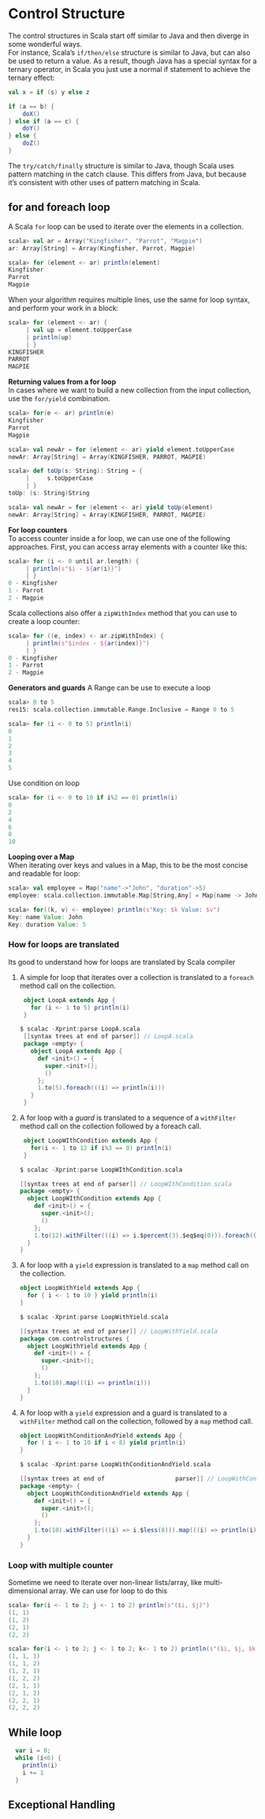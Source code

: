 # Control Structure
The control structures in Scala start off similar to Java and then diverge in some wonderful ways.\
For instance, Scala’s `if/then/else` structure is similar to Java, but can also be used to return a value. As a result, though Java has a special
syntax for a ternary operator, in Scala you just use a normal if statement to achieve the
ternary effect:

```scala
val x = if (s) y else z

if (a == b) {
    doX()
} else if (a == c) {
    doY()
} else {
    doZ()
}
```

The `try/catch/finally` structure is similar to Java, though Scala uses pattern matching
in the catch clause. This differs from Java, but because it’s consistent with other uses of
pattern matching in Scala.

## for and foreach loop
A Scala `for` loop can be used to iterate over the elements in a collection.
```scala
scala> val ar = Array("Kingfisher", "Parrot", "Magpie")
ar: Array[String] = Array(Kingfisher, Parrot, Magpie)

scala> for (element <- ar) println(element)
Kingfisher
Parrot
Magpie
```

When your algorithm requires multiple lines, use the same for loop syntax, and perform
your work in a block:
```scala
scala> for (element <- ar) {
     | val up = element.toUpperCase
     | println(up)
     | }
KINGFISHER
PARROT
MAGPIE
```

**Returning values from a for loop**\
In cases where we want to build a new collection from the input collection, use the `for/yield` combination.
```scala
scala> for(e <- ar) println(e)
Kingfisher
Parrot
Magpie

scala> val newAr = for (element <- ar) yield element.toUpperCase 
newAr: Array[String] = Array(KINGFISHER, PARROT, MAGPIE)

scala> def toUp(s: String): String = {
     |     s.toUpperCase
     | }
toUp: (s: String)String

scala> val newAr = for (element <- ar) yield toUp(element)
newAr: Array[String] = Array(KINGFISHER, PARROT, MAGPIE)

```

**For loop counters**\
To access counter inside a for loop, we can use one of the following approaches.
First, you can access array elements with a counter like this:
```scala
scala> for (i <- 0 until ar.length) {
     | println(s"$i - ${ar(i)}")
     | }
0 - Kingfisher
1 - Parrot
2 - Magpie
```

Scala collections also offer a `zipWithIndex` method that you can use to create a loop
counter:
```scala
scala> for ((e, index) <- ar.zipWithIndex) {
     | println(s"$index - ${ar(index)}")
     | }
0 - Kingfisher
1 - Parrot
2 - Magpie
```

**Generators and guards**
A Range can be use to execute a loop
```scala
scala> 0 to 5
res15: scala.collection.immutable.Range.Inclusive = Range 0 to 5

scala> for (i <- 0 to 5) println(i)
0
1
2
3
4
5
```
Use condition on loop
```scala
scala> for (i <- 0 to 10 if i%2 == 0) println(i)
0
2
4
6
8
10
```

**Looping over a Map**\
When iterating over keys and values in a Map, this to be the most concise and
readable for loop:
```scala
scala> val employee = Map("name"->"John", "duration"->5)
employee: scala.collection.immutable.Map[String,Any] = Map(name -> John, duration -> 5)

scala> for((k, v) <- employee) println(s"Key: $k Value: $v")
Key: name Value: John
Key: duration Value: 5
```

### How for loops are translated
Its good to understand how for loops are translated by Scala compiler
1. A simple for loop that iterates over a collection is translated to a `foreach` method
   call on the collection.
   ```scala
    object LoopA extends App {
      for (i <- 1 to 5) println(i)
    }
   ```
   
   ```scala
   $ scalac -Xprint:parse LoopA.scala
    [[syntax trees at end of parser]] // LoopA.scala
    package <empty> {
      object LoopA extends App {
        def <init>() = {
          super.<init>();
          ()
        };
        1.to(5).foreach(((i) => println(i)))
      }
    }
   ```
   
2. A for loop with a *guard* is translated to a sequence of a `withFilter`
   method call on the collection followed by a foreach call.
   ```scala
    object LoopWIthCondition extends App {
      for(i <- 1 to 12 if i%3 == 0) println(i)
    }
   ```
   ```scala
   $ scalac -Xprint:parse LoopWIthCondition.scala
   
   [[syntax trees at end of parser]] // LoopWIthCondition.scala
   package <empty> {
     object LoopWIthCondition extends App {
       def <init>() = {
         super.<init>();
         ()
       };
       1.to(12).withFilter(((i) => i.$percent(3).$eq$eq(0))).foreach(((i) => println(i)))
     }
   }
   ```
3. A for loop with a `yield` expression is translated to a `map` method call on the collection. 
    ```scala
    object LoopWithYield extends App {
      for { i <- 1 to 10 } yield println(i)
    }
    ```
    ```scala
    $ scalac -Xprint:parse LoopWithYield.scala
    
    [[syntax trees at end of parser]] // LoopWithYield.scala
    package com.controlstructures {
      object LoopWithYield extends App {
        def <init>() = {
          super.<init>();
          ()
        };
        1.to(10).map(((i) => println(i)))
      }
    }
    ```
 4. A for loop with a `yield` expression and a guard is translated to a `withFilter`
    method call on the collection, followed by a `map` method call.
    ```scala
    object LoopWithConditionAndYield extends App {
      for ( i <- 1 to 10 if i < 8) yield println(i)
    }
    ```
    ```scala
    $ scalac -Xprint:parse LoopWithConditionAndYield.scala
    
    [[syntax trees at end of                    parser]] // LoopWithConditionAndYield.scala
    package <empty> {
      object LoopWithConditionAndYield extends App {
        def <init>() = {
          super.<init>();
          ()
        };
        1.to(10).withFilter(((i) => i.$less(8))).map(((i) => println(i)))
      }
    }
    ```     
### Loop with multiple counter
Sometime we need to iterate over non-linear lists/array, like multi-dimensional array. We can use for loop to do this
```scala
scala> for(i <- 1 to 2; j <- 1 to 2) println(s"($i, $j)")
(1, 1)
(1, 2)
(2, 1)
(2, 2)

scala> for(i <- 1 to 2; j <- 1 to 2; k<- 1 to 2) println(s"($i, $j, $k)")
(1, 1, 1)
(1, 1, 2)
(1, 2, 1)
(1, 2, 2)
(2, 1, 1)
(2, 1, 2)
(2, 2, 1)
(2, 2, 2)
```
     
## While loop

```scala
  var i = 0;
  while (i<6) {
    println(i)
    i += 1
  }
```

## Exceptional Handling

